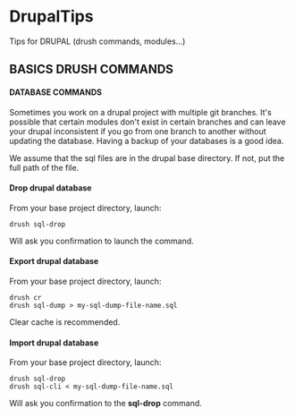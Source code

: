 # DrupalTips
Tips for DRUPAL (drush commands, modules...)

## BASICS DRUSH COMMANDS

#### DATABASE COMMANDS

Sometimes you work on a drupal project with multiple git branches. It's possible that certain modules don't exist in certain branches and can leave your drupal inconsistent if you go from one branch to another without updating the database. Having a backup of your databases is a good idea. 

We assume that the sql files are in the drupal base directory. If not, put the full path of the file.


#### Drop drupal database

From your base project directory, launch:

```
drush sql-drop
```

Will ask you confirmation to launch the command.

#### Export drupal database

From your base project directory, launch:

```
drush cr
drush sql-dump > my-sql-dump-file-name.sql
```
Clear cache is recommended.

#### Import drupal database

From your base project directory, launch:

```
drush sql-drop
drush sql-cli < my-sql-dump-file-name.sql
```

Will ask you confirmation to the **sql-drop** command. 
